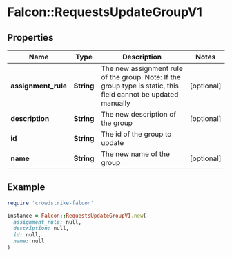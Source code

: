 # Falcon::RequestsUpdateGroupV1

## Properties

| Name | Type | Description | Notes |
| ---- | ---- | ----------- | ----- |
| **assignment_rule** | **String** | The new assignment rule of the group. Note: If the group type is static, this field cannot be updated manually | [optional] |
| **description** | **String** | The new description of the group | [optional] |
| **id** | **String** | The id of the group to update |  |
| **name** | **String** | The new name of the group | [optional] |

## Example

```ruby
require 'crowdstrike-falcon'

instance = Falcon::RequestsUpdateGroupV1.new(
  assignment_rule: null,
  description: null,
  id: null,
  name: null
)
```

